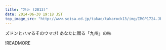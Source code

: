 ```yaml
---
title: "冷汁 (2013)"
date: 2014-06-30 19:18 JST
top_image_src: "http://www.seisa.ed.jp/takao/takarock13/img/IMGP1724.JPG"
---
```

ズドンとハマるそのウマさ! あなたに贈る「九州」の味

!READMORE
